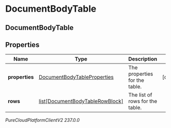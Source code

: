 # DocumentBodyTable

## DocumentBodyTable

## Properties

|Name | Type | Description | Notes|
|------------ | ------------- | ------------- | -------------|
| **properties** | [DocumentBodyTableProperties](DocumentBodyTableProperties) | The properties for the table. | [optional] |
| **rows** | [list[DocumentBodyTableRowBlock]](DocumentBodyTableRowBlock) | The list of rows for the table. | |



_PureCloudPlatformClientV2 237.0.0_
